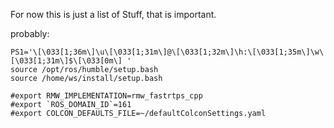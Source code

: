For now this is just a list of Stuff, that is important.



probably:
```
PS1='\[\033[1;36m\]\u\[\033[1;31m\]@\[\033[1;32m\]\h:\[\033[1;35m\]\w\[\033[1;31m\]$\[\033[0m\] '
source /opt/ros/humble/setup.bash
source /home/ws/install/setup.bash

#export RMW_IMPLEMENTATION=rmw_fastrtps_cpp
#export `ROS_DOMAIN_ID`=161
#export COLCON_DEFAULTS_FILE=~/defaultColconSettings.yaml
```

